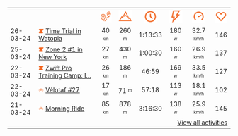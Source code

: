 <table>
    <tr>
        <th></th>
        <th></th>
        <th align="center"><img src="https://raw.githubusercontent.com/robiningelbrecht/strava-activities/master/public/distance.svg" width="30" alt="distance" title="distance"/></th>
        <th align="center"><img src="https://raw.githubusercontent.com/robiningelbrecht/strava-activities/master/public/elevation.svg" width="30" alt="elevation" title="elevation"/></th>
        <th align="center"><img src="https://raw.githubusercontent.com/robiningelbrecht/strava-activities/master/public/time.svg" width="30" alt="time" title="time"/></th>
        <th align="center"><img src="https://raw.githubusercontent.com/robiningelbrecht/strava-activities/master/public/average-watt.svg" width="30" alt="average watts" title="average watts"/></th>
        <th align="center"><img src="https://raw.githubusercontent.com/robiningelbrecht/strava-activities/master/public/average-speed.svg" width="30" alt="average speed" title="average speed"/></th>
        <th align="center"><img src="https://raw.githubusercontent.com/robiningelbrecht/strava-activities/master/public/heart-rate.svg" width="30" alt="average heart rate" title="average heart rate"/></th>
    </tr>
            <tr>
            <td>26-03-24</td>
            <td>
                                <img src="https://raw.githubusercontent.com/robiningelbrecht/strava-activities/master/public/activity-virtual-ride-zwift.svg" width="12" alt="Time Trial in Watopia" title="Time Trial in Watopia"/>
<a href="https://www.strava.com/activities/11040008885" title="Kcal: 757 | Gear: None ">Time Trial in Watopia</a>
            </td>
            <td align="center">40 <sup><sub>km</sub></sup></td>
            <td align="center">260 <sup><sub>m</sub></sup></td>
            <td align="center">1:13:33</td>
            <td align="center">180 <sup><sub>w</sub></sup></td>
            <td align="center">32.7 <sup><sub>km/h</sub></sup></td>
            <td align="center">146</td>
        </tr>
            <tr>
            <td>25-03-24</td>
            <td>
                                <img src="https://raw.githubusercontent.com/robiningelbrecht/strava-activities/master/public/activity-virtual-ride-zwift.svg" width="12" alt="Zone 2 #1 in New York" title="Zone 2 #1 in New York"/>
<a href="https://www.strava.com/activities/11034647596" title="Kcal: 553 | Gear: None ">Zone 2 #1 in New York</a>
            </td>
            <td align="center">27 <sup><sub>km</sub></sup></td>
            <td align="center">430 <sup><sub>m</sub></sup></td>
            <td align="center">1:00:30</td>
            <td align="center">160 <sup><sub>w</sub></sup></td>
            <td align="center">26.9 <sup><sub>km/h</sub></sup></td>
            <td align="center">137</td>
        </tr>
            <tr>
            <td>22-03-24</td>
            <td>
                                <img src="https://raw.githubusercontent.com/robiningelbrecht/strava-activities/master/public/activity-virtual-ride-zwift.svg" width="12" alt="Zwift Pro Training Camp: INEOS Grenadiers | Team Workout 2 in Watopia" title="Zwift Pro Training Camp: INEOS Grenadiers | Team Workout 2 in Watopia"/>
<a href="https://www.strava.com/activities/11015940479" title="Kcal: 453 | Gear: None ">Zwift Pro Training Camp: I...</a>
            </td>
            <td align="center">26 <sup><sub>km</sub></sup></td>
            <td align="center">186 <sup><sub>m</sub></sup></td>
            <td align="center">46:59</td>
            <td align="center">169 <sup><sub>w</sub></sup></td>
            <td align="center">33.5 <sup><sub>km/h</sub></sup></td>
            <td align="center">127</td>
        </tr>
            <tr>
            <td>22-03-24</td>
            <td>
                <img src="https://raw.githubusercontent.com/robiningelbrecht/strava-activities/master/public/activity-ride.svg" width="12" alt="Vélotaf #27" title="Vélotaf #27"/>
<a href="https://www.strava.com/activities/11014249099" title="Kcal: 338 | Gear: None ">Vélotaf #27</a>
            </td>
            <td align="center">17 <sup><sub>km</sub></sup></td>
            <td align="center">71 <sup><sub>m</sub></sup></td>
            <td align="center">57:18</td>
            <td align="center">113 <sup><sub>w</sub></sup></td>
            <td align="center">18.1 <sup><sub>km/h</sub></sup></td>
            <td align="center">102</td>
        </tr>
            <tr>
            <td>21-03-24</td>
            <td>
                <img src="https://raw.githubusercontent.com/robiningelbrecht/strava-activities/master/public/activity-ride.svg" width="12" alt="Morning Ride" title="Morning Ride"/>
<a href="https://www.strava.com/activities/11008134370" title="Kcal: 6593 | Gear: None ">Morning Ride</a>
            </td>
            <td align="center">85 <sup><sub>km</sub></sup></td>
            <td align="center">878 <sup><sub>m</sub></sup></td>
            <td align="center">3:16:30</td>
            <td align="center">138 <sup><sub>w</sub></sup></td>
            <td align="center">25.9 <sup><sub>km/h</sub></sup></td>
            <td align="center">145</td>
        </tr>
                <tr>
            <td colspan="8" align="right"><a href="https://github.com/robiningelbrecht/strava-activities#activities">View all activities</a></td>
        </tr>
    </table>
